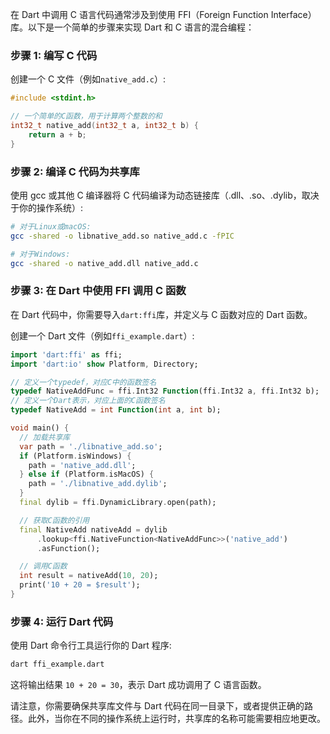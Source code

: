在 Dart 中调用 C 语言代码通常涉及到使用 FFI（Foreign Function Interface）库。以下是一个简单的步骤来实现 Dart 和 C 语言的混合编程：

### 步骤 1: 编写 C 代码

创建一个 C 文件（例如`native_add.c`）:

```c
#include <stdint.h>

// 一个简单的C函数，用于计算两个整数的和
int32_t native_add(int32_t a, int32_t b) {
    return a + b;
}
```

### 步骤 2: 编译 C 代码为共享库

使用 gcc 或其他 C 编译器将 C 代码编译为动态链接库（.dll、.so、.dylib，取决于你的操作系统）:

```sh
# 对于Linux或macOS:
gcc -shared -o libnative_add.so native_add.c -fPIC

# 对于Windows:
gcc -shared -o native_add.dll native_add.c
```

### 步骤 3: 在 Dart 中使用 FFI 调用 C 函数

在 Dart 代码中，你需要导入`dart:ffi`库，并定义与 C 函数对应的 Dart 函数。

创建一个 Dart 文件（例如`ffi_example.dart`）:

```dart
import 'dart:ffi' as ffi;
import 'dart:io' show Platform, Directory;

// 定义一个typedef，对应C中的函数签名
typedef NativeAddFunc = ffi.Int32 Function(ffi.Int32 a, ffi.Int32 b);
// 定义一个Dart表示，对应上面的C函数签名
typedef NativeAdd = int Function(int a, int b);

void main() {
  // 加载共享库
  var path = './libnative_add.so';
  if (Platform.isWindows) {
    path = 'native_add.dll';
  } else if (Platform.isMacOS) {
    path = './libnative_add.dylib';
  }
  final dylib = ffi.DynamicLibrary.open(path);

  // 获取C函数的引用
  final NativeAdd nativeAdd = dylib
      .lookup<ffi.NativeFunction<NativeAddFunc>>('native_add')
      .asFunction();

  // 调用C函数
  int result = nativeAdd(10, 20);
  print('10 + 20 = $result');
}
```

### 步骤 4: 运行 Dart 代码

使用 Dart 命令行工具运行你的 Dart 程序:

```sh
dart ffi_example.dart
```

这将输出结果 `10 + 20 = 30`，表示 Dart 成功调用了 C 语言函数。

请注意，你需要确保共享库文件与 Dart 代码在同一目录下，或者提供正确的路径。此外，当你在不同的操作系统上运行时，共享库的名称可能需要相应地更改。
